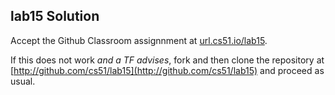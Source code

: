 
## lab15 Solution




Accept the Github Classroom assignnment at 
[url.cs51.io/lab15](http://url.cs51.io/lab15). 

If this does not work _and a TF advises_, fork and then clone the repository at 
[http://github.com/cs51/lab15](http://github.com/cs51/lab15) 
and proceed as usual.

